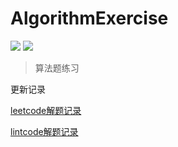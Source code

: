 # AlgorithmExercise

![](https://img.shields.io/badge/247-leetcode-green.svg)
![](https://img.shields.io/badge/21-lintcode-blue.svg)


> 算法题练习


更新记录

[leetcode解题记录](./leetcode.md)

[lintcode解题记录](./lintcode.md)

